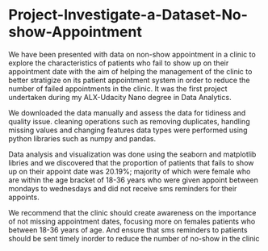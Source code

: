 # Project-Investigate-a-Dataset-No-show-Appointment
We have been presented with data on non-show appointment in a clinic to explore the characteristics of patients who fail to show up on their appointment date with the aim of helping the management of the clinic to better stratigize on its patient appointment system in order to reduce the number of failed appointments in the clinic. It was the first project undertaken during my ALX-Udacity Nano degree in Data Analytics.

We downloaded the data manually and assess the data for tidiness and quality issue. cleaning operations such as removing duplicates, handling missing values and changing features data types were performed using python libraries such as numpy and pandas.

Data analysis and visualization was done using the seaborn and matplotlib libries and we discovered that the proportion of patients that fails to show up on their appoint date was 20.19%; majority of which were female who are within the age bracket of 18-36 years who were given appoint between  mondays to wednesdays and did not receive sms reminders for their appoints.

We recommend that the clinic should create awareness on the importance of not missing appointment dates, focusing more on females patients who between 18-36 years of age. And ensure that sms reminders to patients should be sent timely inorder to reduce the number of no-show in the clinic

